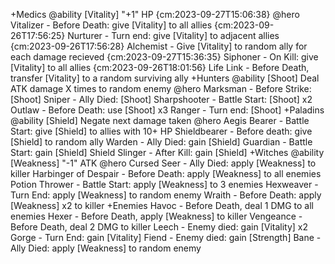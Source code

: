 +Medics
    @ability [Vitality] "+1" HP {cm:2023-09-27T15:06:38}
    @hero
        Vitalizer - Before Death: give [Vitality] to all allies {cm:2023-09-26T17:56:25}
        Nurturer - Turn end: give [Vitality] to adjacent allies {cm:2023-09-26T17:56:28}
        Alchemist - Give [Vitality] to random ally for each damage recieved {cm:2023-09-27T15:36:35}
        Siphoner - On Kill: give [Vitality] to all allies {cm:2023-09-26T18:01:56}
        Life Link - Before Death, transfer [Vitality] to a random surviving ally
+Hunters
    @ability [Shoot] Deal ATK damage X times to random enemy
    @hero
        Marksman - Before Strike: [Shoot]
        Sniper - Ally Died: [Shoot]
        Sharpshooter - Battle Start: [Shoot] x2
        Outlaw - Before Death: use [Shoot] x3
        Ranger - Turn end: [Shoot]
+Paladins
    @ability [Shield] Negate next damage taken
    @hero
        Aegis Bearer - Battle Start: give [Shield] to allies with 10+ HP
        Shieldbearer - Before death: give [Shield] to random ally
        Warden - Ally Died: gain [Shield]
        Guardian - Battle Start: gain [Shield]
        Shield Slinger - After Kill: gain [Shield]
+Witches
    @ability [Weakness] "-1" ATK
    @hero
        Cursed Seer - Ally Died: apply [Weakness] to killer
        Harbinger of Despair - Before Death: apply [Weakness] to all enemies
        Potion Thrower - Battle Start: apply [Weakness] to 3 enemies
        Hexweaver - Turn End: apply [Weakness] to random enemy
        Wraith - Before Death: apply [Weakness] x2 to killer
+Enemies
    Havoc - Before Death, deal 1 DMG to all enemies
    Hexer - Before Death, apply [Weakness] to killer 
    Vengeance - Before Death, deal 2 DMG to killer
    Leech - Enemy died: gain [Vitality] x2
    Gorge - Turn End: gain [Vitality]
    Fiend  - Enemy died: gain [Strength]
    Bane - Ally Died: apply [Weakness] to random enemy